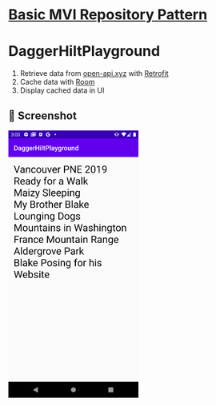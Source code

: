 # [Basic MVI Repository Pattern](https://github.com/mitchtabian/Dagger-Hilt-Playerground/tree/Basic-MVI-Repository-Pattern)
# DaggerHiltPlayground
1. Retrieve data from [open-api.xyz](https://open-api.xyz/placeholder/blogs) with [Retrofit](https://square.github.io/retrofit/)
2. Cache data with [Room](https://developer.android.com/topic/libraries/architecture/room)
3. Display cached data in UI
## :camera_flash: Screenshot
<img src="https://github.com/moniqueazv13/DaggerHiltPlayground/blob/master/app/src/main/res/drawable/screenshot_home.png?raw=true" width="260">
